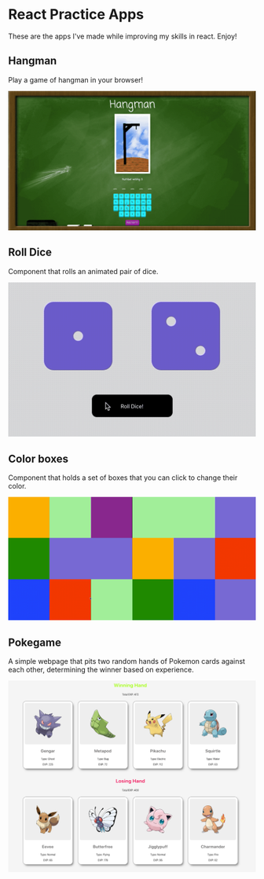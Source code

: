 # React Practice Apps

These are the apps I've made while improving my skills in react. Enjoy!

## Hangman

Play a game of hangman in your browser!

![Hangman Screenshot](./images/hangman.gif)

## Roll Dice

Component that rolls an animated pair of dice.

![RollDice Screenshot](./images/DiceRoll.gif)

## Color boxes

Component that holds a set of boxes that you can click to change their color.

![ColorBoxes Screenshot](./images/ColorBoxes.gif)

## Pokegame

A simple webpage that pits two random hands of Pokemon cards against each other, determining the winner based on experience.

![Pokegame Screenshot](./images/pokegame.png)
